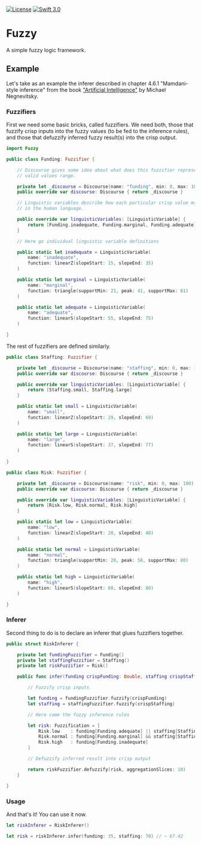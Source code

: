 [![License](https://img.shields.io/github/license/courteouselk/Fuzzy.svg?maxAge=2592000)](https://raw.githubusercontent.com/courteouselk/Fuzzy/master/LICENSE)
[![Swift 3.0](https://img.shields.io/badge/Swift-3.0-E9392C.svg?style=flat)](https://developer.apple.com/swift/)

# Fuzzy

A simple fuzzy logic framework.

## Example

Let's take as an example the inferer described in chapter 4.6.1 "Mamdani-style inference" from the book 
["Artificial Intelligence"](https://www.google.nl/url?sa=t&rct=j&q=&esrc=s&source=web&cd=1&cad=rja&uact=8&ved=0ahUKEwiIg6_CoKbQAhUMlxoKHQG-ArwQFggdMAA&url=http%3A%2F%2Fwww.academia.dk%2FBiologiskAntropologi%2FEpidemiologi%2FDataMining%2FArtificial_Intelligence-A_Guide_to_Intelligent_Systems.pdf)
by Michael Negnevitsky.

### Fuzzifiers

First we need some basic bricks, called fuzzifiers.  We need both, those that fuzzify crisp inputs 
into the fuzzy values (to be fed to the inference rules), and those that defuzzify inferred 
fuzzy result(s) into the crisp output.

````swift
import Fuzzy

public class Funding: Fuzzifier {

    // Discourse gives some idea about what does this fuzzifier represent, and indicates its 
    // valid values range. 

    private let _discourse = Discourse(name: "funding", min: 0, max: 100)
    public override var discourse: Discourse { return _discourse }

    // Linguistic variables describe how each particular crisp value maps onto fuzzy sets described
    // in the human language.

    public override var linguisticVariables: [LinguisticVariable] {
        return [Funding.inadequate, Funding.marginal, Funding.adequate]
    }

    // Here go individual linguistic variable definitions

    public static let inadequate = LinguisticVariable(
        name: "inadequate",
        function: linearZ(slopeStart: 15, slopeEnd: 35)
    )

    public static let marginal = LinguisticVariable(
        name: "marginal",
        function: triangle(supportMin: 21, peak: 41, supportMax: 61)
    )

    public static let adequate = LinguisticVariable(
        name: "adequate",
        function: linearS(slopeStart: 55, slopeEnd: 75)
    )

}
````

The rest of fuzzifiers are defined similarly.

````swift
public class Staffing: Fuzzifier {

    private let _discourse = Discourse(name: "staffing", min: 0, max: 100)
    public override var discourse: Discourse { return _discourse }

    public override var linguisticVariables: [LinguisticVariable] {
        return [Staffing.small, Staffing.large]
    }

    public static let small = LinguisticVariable(
        name: "small",
        function: linearZ(slopeStart: 29, slopeEnd: 69)
    )

    public static let large = LinguisticVariable(
        name: "large",
        function: linearS(slopeStart: 37, slopeEnd: 77)
    )
    
}

public class Risk: Fuzzifier {

    private let _discourse = Discourse(name: "risk", min: 0, max: 100)
    public override var discourse: Discourse { return _discourse }

    public override var linguisticVariables: [LinguisticVariable] {
        return [Risk.low, Risk.normal, Risk.high]
    }

    public static let low = LinguisticVariable(
        name: "low",
        function: linearZ(slopeStart: 20, slopeEnd: 40)
    )

    public static let normal = LinguisticVariable(
        name: "normal",
        function: triangle(supportMin: 20, peak: 50, supportMax: 80)
    )

    public static let high = LinguisticVariable(
        name: "high",
        function: linearS(slopeStart: 60, slopeEnd: 80)
    )

}
````

### Inferer

Second thing to do is to declare an inferer that glues fuzzifiers together.

````swift
public struct RiskInferer {

    private let fundingFuzzifier = Funding()
    private let staffingFuzzifier = Staffing()
    private let riskFuzzifier = Risk()

    public func infer(funding crispFunding: Double, staffing crispStaffing: Double) -> Double {

        // Fuzzify crisp inputs

        let funding = fundingFuzzifier.fuzzify(crispFunding)
        let staffing = staffingFuzzifier.fuzzify(crispStaffing)

        // Here come the fuzzy inference rules

        let risk: Fuzzification = [
            Risk.low    : funding[Funding.adequate] || staffing[Staffing.small], // You can use 
            Risk.normal : funding[Funding.marginal] && staffing[Staffing.large], // traditional 
            Risk.high   : funding[Funding.inadequate]                            // logical operators
        ]

        // Defuzzify inferred result into crisp output

        return riskFuzzifier.defuzzify(risk, aggregationSlices: 10)
    }

}
````

### Usage

And that's it!  You can use it now.

````swift
let riskInferer = RiskInferer()

let risk = riskInferer.infer(funding: 35, staffing: 70) // ~ 67.42
````
